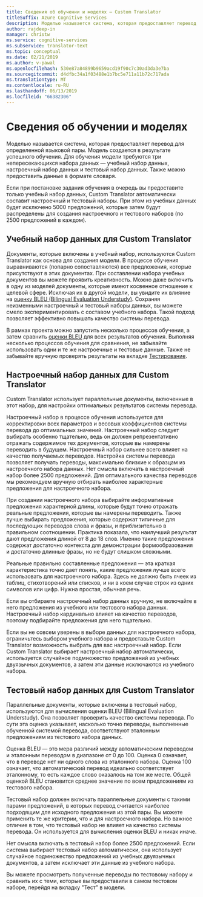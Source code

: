 ```yaml
---
title: Сведения об обучении и моделях — Custom Translator
titleSuffix: Azure Cognitive Services
description: Моделью называется система, которая предоставляет перевод для определенной языковой пары. Модель создается в результате успешного обучения. Для обучения модели требуются три непересекающихся набора данных — учебный набор данных, настроечный набор данных и тестовый набор данных.
author: rajdeep-in
manager: christw
ms.service: cognitive-services
ms.subservice: translator-text
ms.topic: conceptual
ms.date: 02/21/2019
ms.author: v-pawal
ms.openlocfilehash: 530e87a84899b9659acd19f90c7c30ad3da3e7ba
ms.sourcegitcommit: d4dfbc34a1f03488e1b7bc5e711a11b72c717ada
ms.translationtype: MT
ms.contentlocale: ru-RU
ms.lasthandoff: 06/13/2019
ms.locfileid: "66382306"
---
```

# <a name="what-are-trainings-and-models"></a>Сведения об обучении и моделях

Моделью называется система, которая предоставляет перевод для определенной языковой пары.
Модель создается в результате успешного обучения. Для обучения модели требуются три непересекающихся набора данных — учебный набор данных, настроечный набор данных и тестовый набор данных. Также можно предоставить данные в формате словаря.

Если при постановке задания обучения в очередь вы предоставите только учебный набор данных, Custom Translator автоматически составит настроечный и тестовый наборы. При этом из учебных данных будет исключено 5000 предложений, которые затем будут распределены для создания настроечного и тестового наборов (по 2500 предложений в каждом).

## <a name="training-dataset-for-custom-translator"></a>Учебный набор данных для Custom Translator

Документы, которые включены в учебный набор, используются Custom Translator как основа для создания модели. В процессе обучения выравниваются (попарно сопоставляются) все предложения, которые присутствуют в этих документах. При составлении набора учебных документов вы можете проявить креативность. Можно даже включить в одну из моделей документы, которые имеют косвенное отношение к целевой сфере. Исключая их в другой модели, вы увидите их влияние на [оценку BLEU (Bilingual Evaluation Understudy)](what-is-bleu-score.md). Сохраняя неизменными настроечный и тестовый наборы данных, вы можете смело экспериментировать с составом учебного набора. Такой подход позволяет эффективно повышать качество системы перевода.

В рамках проекта можно запустить несколько процессов обучения, а затем сравнить [оценки BLEU](what-is-bleu-score.md) для всех результатов обучения. Выполняя несколько процессов обучения для сравнения, не забывайте использовать одни и те же настроечные и тестовые данные. Также не забывайте вручную проверять результаты на вкладке [Тестирование](how-to-view-system-test-results.md).

## <a name="tuning-dataset-for-custom-translator"></a>Настроечный набор данных для Custom Translator

Custom Translator использует параллельные документы, включенные в этот набор, для настройки оптимальных результатов системы перевода.

Настроечный набор в процессе обучения используется для корректировки всех параметров и весовых коэффициентов системы перевода до оптимальных значений. Настроечный набор следует выбирать особенно тщательно, ведь он должен репрезентативно отражать содержимое тех документов, которые вы намерены переводить в будущем. Настроечный набор сильнее всего влияет на качество получаемых переводов. Настройка системы перевода позволяет получать переводы, максимально близкие к образцам из настроечного набора данных. Нет смысла включать в настроечный набор более 2500 предложений. Для оптимального качества переводов мы рекомендуем вручную отбирать наиболее характерные предложения для настроечного набора.

При создании настроечного набора выбирайте информативные предложения характерной длины, которые будут точно отражать реальные предложения, которые вы намерены переводить. Также лучше выбирать предложения, которые содержат типичные для последующих переводов слова и фразы, и приблизительно в правильном соотношении. Практика показала, что наилучший результат дают предложения длиной от 8 до 18 слов. Именно такие предложения содержат достаточно контекста для демонстрации формообразования и достаточно длинные фразы, но не будут слишком сложными.

Реальные правильно составленные предложения — эта краткая характеристика точно дает понять, какие предложения лучше всего использовать для настроечного набора. Здесь не должно быть ячеек из таблиц, стихотворений или списков, и ни в коем случае строк из одних символов или цифр. Нужна простая, обычная речь.

Если вы отбираете настроечный набор данных вручную, не включайте в него предложения из учебного или тестового набора данных. Настроечный набор кардинально влияет на качество переводов, поэтому подбирайте предложения для него тщательно.

Если вы не совсем уверены в выборе данных для настроечного набора, ограничьтесь выбором учебного набора и предоставьте Custom Translator возможность выбрать для вас настроечный набор. Если Custom Translator выбирает настроечный набор автоматически, используется случайное подмножество предложений из учебных двуязычных документов, а затем эти данные исключаются из учебного набора.

## <a name="testing-dataset-for-custom-translator"></a>Тестовый набор данных для Custom Translator

Параллельные документы, которые включены в тестовый набор, используются для вычисления оценки BLEU (Bilingual Evaluation Understudy). Она позволяет проверить качество системы перевода. По сути эта оценка указывает, насколько точно переводы, выполненные обученной системой перевода, соответствуют эталонным предложениям из тестового набора данных.

Оценка BLEU — это мера различий между автоматическим переводом и эталонным переводом в диапазоне от 0 до 100. Оценка 0 означает, что в переводе нет ни одного слова из эталонного набора. Оценка 100 означает, что автоматический перевод идеально соответствует эталонному, то есть каждое слово оказалось на том же месте. Общей оценкой BLEU становится среднее значение по всем предложениям из тестового набора.

Тестовый набор должен включать параллельные документы с такими парами предложений, в которых перевод считается наиболее подходящим для исходного предложения из этой пары. Вы можете применить те же критерии, что и для настроечного набора. Но важное отличие в том, что тестовый набор не влияет на качество системы перевода. Он используется для вычисления оценки BLEU и никак иначе.

Нет смысла включать в тестовый набор более 2500 предложений. Если система выбирает тестовый набор автоматически, она использует случайное подмножество предложений из учебных двуязычных документов, а затем исключает эти данные из учебного набора.

Вы можете просмотреть полученные переводы по тестовому набору и сравнить их с теми, которые вы предоставили в самом тестовом наборе, перейдя на вкладку "Тест" в модели.
